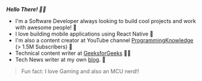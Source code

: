 ***Hello There! ✌🏻***

- I'm a Software Developer always looking to build cool projects and work with awesome people! 🧪
- I love building mobile applications using React Native 📱
- I'm also a content creator at YouTube channel [ProgrammingKnowledge](https://www.youtube.com/watch?v=fLanCWsjGrk&list=PLS1QulWo1RIb_tyiPyOghZu_xSiCkB1h4) (> 1.5M Subscribers) 🎥
- Technical content writer at [GeeksforGeeks](https://auth.geeksforgeeks.org/user/brijenMakwana/articles) ✍🏻
- Tech News writer at my own [blog](http://techbruce.com). 📰

>Fun fact: I love Gaming and also an MCU nerd!!

<!---
BrijenMakwana/BrijenMakwana is a ✨ special ✨ repository because its `README.md` (this file) appears on your GitHub profile.
You can click the Preview link to take a look at your changes.
--->
